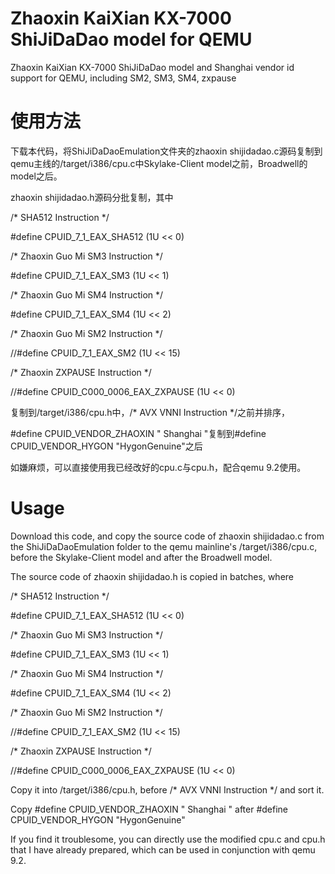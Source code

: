 # Zhaoxin KaiXian KX-7000 ShiJiDaDao model for QEMU
Zhaoxin KaiXian KX-7000 ShiJiDaDao model and Shanghai vendor id support for QEMU, including SM2, SM3, SM4, zxpause

# 使用方法
下载本代码，将ShiJiDaDaoEmulation文件夹的zhaoxin shijidadao.c源码复制到qemu主线的/target/i386/cpu.c中Skylake-Client model之前，Broadwell的model之后。

zhaoxin shijidadao.h源码分批复制，其中

/* SHA512 Instruction */

#define CPUID_7_1_EAX_SHA512            (1U << 0)

/* Zhaoxin Guo Mi SM3 Instruction */

#define CPUID_7_1_EAX_SM3               (1U << 1)

/* Zhaoxin Guo Mi SM4 Instruction */

#define CPUID_7_1_EAX_SM4               (1U << 2)

/* Zhaoxin Guo Mi SM2 Instruction */

//#define CPUID_7_1_EAX_SM2               (1U << 15)

/* Zhaoxin ZXPAUSE Instruction */

//#define CPUID_C000_0006_EAX_ZXPAUSE     (1U << 0)

复制到/target/i386/cpu.h中，/* AVX VNNI Instruction */之前并排序，

#define CPUID_VENDOR_ZHAOXIN   "  Shanghai  "复制到#define CPUID_VENDOR_HYGON    "HygonGenuine"之后

如嫌麻烦，可以直接使用我已经改好的cpu.c与cpu.h，配合qemu 9.2使用。

# Usage
Download this code, and copy the source code of zhaoxin shijidadao.c from the ShiJiDaDaoEmulation folder to the qemu mainline's /target/i386/cpu.c, before the Skylake-Client model and after the Broadwell model.

The source code of zhaoxin shijidadao.h is copied in batches, where

/* SHA512 Instruction */

#define CPUID_7_1_EAX_SHA512            (1U << 0)

/* Zhaoxin Guo Mi SM3 Instruction */

#define CPUID_7_1_EAX_SM3               (1U << 1)

/* Zhaoxin Guo Mi SM4 Instruction */

#define CPUID_7_1_EAX_SM4               (1U << 2)

/* Zhaoxin Guo Mi SM2 Instruction */

//#define CPUID_7_1_EAX_SM2               (1U << 15)

/* Zhaoxin ZXPAUSE Instruction */

//#define CPUID_C000_0006_EAX_ZXPAUSE     (1U << 0)

Copy it into /target/i386/cpu.h, before /* AVX VNNI Instruction */ and sort it.

Copy #define CPUID_VENDOR_ZHAOXIN   "  Shanghai  " after #define CPUID_VENDOR_HYGON    "HygonGenuine"

If you find it troublesome, you can directly use the modified cpu.c and cpu.h that I have already prepared, which can be used in conjunction with qemu 9.2.
